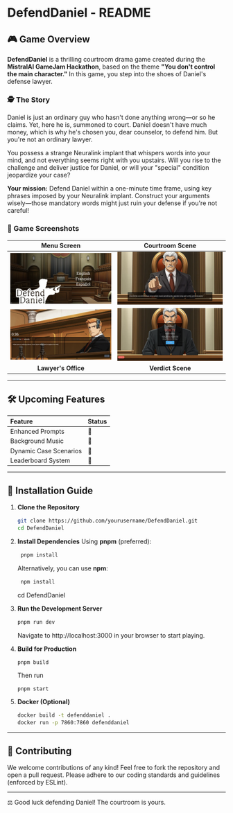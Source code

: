 # DefendDaniel - README

## 🎮 Game Overview

**DefendDaniel** is a thrilling courtroom drama game created during the **MistralAI GameJam Hackathon**, based on the theme **"You don't control the main character."** In this game, you step into the shoes of Daniel's defense lawyer.

### 🕵️ The Story

Daniel is just an ordinary guy who hasn't done anything wrong—or so he claims. Yet, here he is, summoned to court. Daniel doesn't have much money, which is why he's chosen you, dear counselor, to defend him. But you're not an ordinary lawyer.

You possess a strange Neuralink implant that whispers words into your mind, and not everything seems right with you upstairs. Will you rise to the challenge and deliver justice for Daniel, or will your "special" condition jeopardize your case?

**Your mission:** Defend Daniel within a one-minute time frame, using key phrases imposed by your Neuralink implant. Construct your arguments wisely—those mandatory words might just ruin your defense if you're not careful!

### 📸 Game Screenshots

| **Menu Screen** | **Courtroom Scene** |
|:---:|:---:|
| ![Menu](/public/images/menu.png) | ![Court](/public/images/court.png) |
| ![Lawyer](/public/images/lawyer.png) | ![Verdict](/public/images/verdict.png) |
| **Lawyer's Office** | **Verdict Scene** |

---

## 🛠️ Upcoming Features

| Feature	       | Status          |
| :--------------- |:----------------|
| Enhanced Prompts	  |   🚧      |
| Background Music  | 🚧            |
| Dynamic Case Scenarios  | 🚧         |
| Leaderboard System  | 🚧        |

---

## 🚀 Installation Guide

1. **Clone the Repository**
   ```bash
   git clone https://github.com/yourusername/DefendDaniel.git
   cd DefendDaniel
   ```

2. **Install Dependencies** Using **pnpm** (preferred):
   ```bash
    pnpm install
   ```

    Alternatively, you can use **npm**:
   ```bash
    npm install
   ```
   cd DefendDaniel

3. **Run the Development Server**
   ```bash
   pnpm run dev
   ```

   Navigate to http://localhost:3000 in your browser to start playing.


4. **Build for Production**
   ```bash
   pnpm build
   ```

   Then run 

   ```
   pnpm start
   ```

4. **Docker (Optional)**
    ```bash
    docker build -t defenddaniel .
    docker run -p 7860:7860 defenddaniel
    ```

---

## 🌟 Contributing

We welcome contributions of any kind! Feel free to fork the repository and open a pull request. Please adhere to our coding standards and guidelines (enforced by ESLint).

---

⚖️ Good luck defending Daniel! The courtroom is yours.